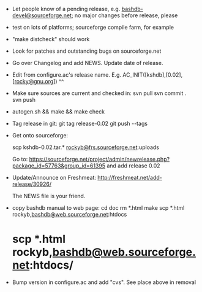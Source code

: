 - Let people know of a pending release, e.g. bashdb-devel@sourceforge.net;
  no major changes before release, please

- test on lots of platforms; sourceforge compile farm, for example

- "make distcheck" should work

- Look for patches and outstanding bugs on sourceforge.net

- Go over Changelog and add NEWS. Update date of release.

- Edit from configure.ac's release name. E.g.
    AC_INIT([kshdb],[0.02],[rocky@gnu.org])
                       ^^

- Make sure sources are current and checked in:
    svn pull
    svn commit .
    svn push

- autogen.sh && make && make check

- Tag release in git:
   git tag release-0.02
   git push --tags

- Get onto sourceforge:

  scp kshdb-0.02.tar.*   rockyb@frs.sourceforge.net:uploads

  Go to:
   https://sourceforge.net/project/admin/newrelease.php?package_id=57763&group_id=61395
  and add release  0.02


- Update/Announce on Freshmeat:
   http://freshmeat.net/add-release/30926/

  The NEWS file is your friend.

- copy bashdb manual to web page:
     cd doc
     rm *.html
     make
     scp *.html rockyb,bashdb@web.sourceforge.net:htdocs
     # scp *.html rockyb,bashdb@web.sourceforge.net:htdocs/

- Bump version in configure.ac and add "cvs". See place above in
  removal
